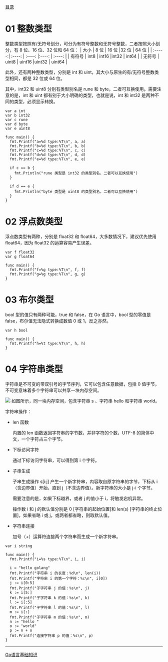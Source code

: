 [目录](https://github.com/weirubo/learn_go)
# 01 整数类型
整数类型按照有/无符号划分，可分为有符号整数和无符号整数，二者按照大小划分，有 8 位、16 位、32 位和 64 位：
| 大小 | 8 位 | 16 位 |32 位 | 64 位 |
| :-----:| :----: | :----: |:----: | :----: |
| 有符号 | int8 | int16 |int32 | int64 |
| 无符号 | uint8 | uint16 |uint32 | uint64 |

此外，还有两种整数类型，分别是 int 和 uint，其大小与原生的有/无符号整数类型相同，都是 32 位或 64 位。

其中，int32 和 uint8 分别有类型别名是 rune 和 byte，二者可互换使用。需要注意的是，int 和 uint 都有别于大小明确的类型，也就是说，int 和 int32 是两种不同的类型，必须显示转换。

```
var a int
var b int32
var c rune
var d byte
var e uint8

func main() {
  fmt.Printf("a=%d type:%T\n", a, a)
  fmt.Printf("b=%d type:%T\n", b, b)
  fmt.Printf("c=%d type:%T\n", c, c)
  fmt.Printf("d=%d type:%T\n", d, d)
  fmt.Printf("e=%d type:%T\n", e, e)

  if c == b {
    fmt.Println("rune 类型是 int32 的类型别名，二者可以互换使用")
  }

  if d == e {
    fmt.Println("byte 类型是 uint8 的类型别名，二者可以互换使用")
  }
}
```
# 02 浮点数类型
浮点数类型有两种，分别是 float32 和 float64，大多数情况下，建议优先使用 float64，因为 float32 的运算容易产生误差。

```
var f float32
var g float64

func main() {
  fmt.Printf("f=%g type:%T\n", f, f)
  fmt.Printf("g=%g type:%T\n", g, g)
}
```
# 03 布尔类型

bool 型的值只有两种可能，true 和 false，在 Go 语言中，bool 型的零值是 false，布尔值无法隐式转换成数值 0 或 1，反之亦然。

```
var h bool

func main() {
  fmt.Printf("h=%t type:%T\n", h, h)
}
```
# 04 字符串类型
字符串是不可变的带双引号的字节序列，它可以包含任意数据，包括 0 值字节，不可变意味着多个字符串可以共享一块内存空间。


![](https://github.com/weirubo/learn_go/blob/master/ebook/640.png)
如图所示，同一块内存空间，包含字符串 s 、字符串 hello 和字符串 world。


字符串操作：
* len 函数

    内置的 len 函数返回字符串的字节数，并非字符的个数，UTF-8 的简体中文，一个字符占三个字节。
* 下标访问字符

    通过下标访问字符串，可以得到第 i 个字符。
* 子串生成

    子串生成操作 s[i:j] 产生一个新字符串，内容取自原字符串的字节，下标从 i （含边界值）开始，直到 j（不含边界值）。新字符串的大小是 j-i 个字节。
    
    需要注意的是，如果下标越界，或者 j 的值小于 i，将触发宕机异常。
    
    操作数 i 和 j 的默认值分别是 0 [字符串的起始位置]和 len(s) [字符串的终止位置]，如果省略 i 或 j，或两者都省略，则取默认值。
* 字符串连接

    加号（+）运算符连接两个字符串而生成一个新字符串。
    
```
var i string

func main() {
  fmt.Printf("i=%s type:%T\n", i, i)
  
  i = "hello golang"
  fmt.Printf("字符串 i 的长度：%d\n", len(i))
  fmt.Printf("字符串 i 的第一个字符：%c\n", i[0])
  j := i[0:5]
  fmt.Printf("子字符串 j 的值：%s\n", j)
  k := i[5:]
  fmt.Printf("子字符串 k 的值：%s\n", k)
  l := i[:5]
  fmt.Printf("子字符串 l 的值：%s\n", l)
  m := i[:]
  fmt.Printf("子字符串 m 的值：%s\n", m)
  n := "hello "
  o := "world"
  p := n + o
  fmt.Printf("连接字符串 p 的值：%s\n", p)
}
```
***
[Go语言基础知识](https://mp.weixin.qq.com/mp/appmsgalbum?__biz=MzA4Mjc1NTMyOQ==&action=getalbum&album_id=1439829562619445249&subscene=0&scenenote=https%3A%2F%2Fmp.weixin.qq.com%2Fs%3F__biz%3DMzA4Mjc1NTMyOQ%3D%3D%26mid%3D2247483736%26idx%3D1%26sn%3Dffb28bc5f79c93b04ce139ca)